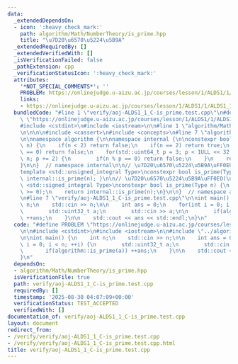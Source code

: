 ```yaml
---
data:
  _extendedDependsOn:
  - icon: ':heavy_check_mark:'
    path: algorithm/Math/NumberTheory/is_prime.hpp
    title: "\u7D20\u6570\u5224\u5B9A"
  _extendedRequiredBy: []
  _extendedVerifiedWith: []
  _isVerificationFailed: false
  _pathExtension: cpp
  _verificationStatusIcon: ':heavy_check_mark:'
  attributes:
    '*NOT_SPECIAL_COMMENTS*': ''
    PROBLEM: https://onlinejudge.u-aizu.ac.jp/courses/lesson/1/ALDS1/1/ALDS1_1_C
    links:
    - https://onlinejudge.u-aizu.ac.jp/courses/lesson/1/ALDS1/1/ALDS1_1_C
  bundledCode: "#line 1 \"verify/aoj-ALDS1_1_C-is_prime.test.cpp\"\n#define PROBLEM\
    \ \"https://onlinejudge.u-aizu.ac.jp/courses/lesson/1/ALDS1/1/ALDS1_1_C\"\n\n\
    #include <cstdint>\n#include <iostream>\n\n#line 1 \"algorithm/Math/NumberTheory/is_prime.hpp\"\
    \n\n\n\n#include <cassert>\n#include <concepts>\n#line 7 \"algorithm/Math/NumberTheory/is_prime.hpp\"\
    \n\nnamespace algorithm {\n\nnamespace internal {\n\nconstexpr bool is_prime(std::uint64_t\
    \ n) {\n    if(n < 2) return false;\n    if(n == 2) return true;\n    if(n % 2\
    \ == 0) return false;\n    for(std::uint64_t p = 3; p < 1ULL << 32 and p * p <=\
    \ n; p += 2) {\n        if(n % p == 0) return false;\n    }\n    return true;\n\
    }\n\n}  // namespace internal\n\n// \u7D20\u6570\u5224\u5B9A\uFF0EO(\u221An).\n\
    template <std::unsigned_integral Type>\nconstexpr bool is_prime(Type n) { return\
    \ internal::is_prime(n); }\n\n// \u7D20\u6570\u5224\u5B9A\uFF0EO(\u221An).\ntemplate\
    \ <std::signed_integral Type>\nconstexpr bool is_prime(Type n) {\n    assert(n\
    \ >= 0);\n    return internal::is_prime(n);\n}\n\n}  // namespace algorithm\n\n\
    \n#line 7 \"verify/aoj-ALDS1_1_C-is_prime.test.cpp\"\n\nint main() {\n    int\
    \ n;\n    std::cin >> n;\n\n    int ans = 0;\n    for(int i = 0; i < n; ++i) {\n\
    \        std::uint32_t a;\n        std::cin >> a;\n\n        if(algorithm::is_prime(a))\
    \ ++ans;\n    }\n\n    std::cout << ans << std::endl;\n}\n"
  code: "#define PROBLEM \"https://onlinejudge.u-aizu.ac.jp/courses/lesson/1/ALDS1/1/ALDS1_1_C\"\
    \n\n#include <cstdint>\n#include <iostream>\n\n#include \"../algorithm/Math/NumberTheory/is_prime.hpp\"\
    \n\nint main() {\n    int n;\n    std::cin >> n;\n\n    int ans = 0;\n    for(int\
    \ i = 0; i < n; ++i) {\n        std::uint32_t a;\n        std::cin >> a;\n\n \
    \       if(algorithm::is_prime(a)) ++ans;\n    }\n\n    std::cout << ans << std::endl;\n\
    }\n"
  dependsOn:
  - algorithm/Math/NumberTheory/is_prime.hpp
  isVerificationFile: true
  path: verify/aoj-ALDS1_1_C-is_prime.test.cpp
  requiredBy: []
  timestamp: '2025-08-30 04:07:09+00:00'
  verificationStatus: TEST_ACCEPTED
  verifiedWith: []
documentation_of: verify/aoj-ALDS1_1_C-is_prime.test.cpp
layout: document
redirect_from:
- /verify/verify/aoj-ALDS1_1_C-is_prime.test.cpp
- /verify/verify/aoj-ALDS1_1_C-is_prime.test.cpp.html
title: verify/aoj-ALDS1_1_C-is_prime.test.cpp
---
```


